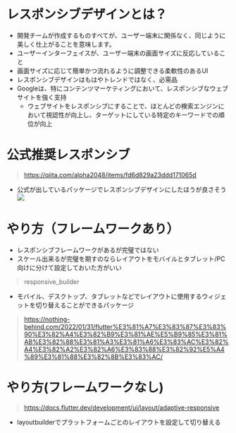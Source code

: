 # レスポンシブデザインとは？
- 開発チームが作成するものすべてが、ユーザー端末に関係なく、同じように美しく仕上がることを意味します。
- ユーザーインターフェイスが、ユーザー端末の画面サイズに反応していること
- 画面サイズに応じて簡単かつ流れるように調整できる柔軟性のあるUI
- レスポンシブデザインはもはやトレンドではなく、必需品
- Googleは、特にコンテンツマーケティングにおいて、レスポンシブなウェブサイトを強く支持
  - ウェブサイトをレスポンシブにすることで、ほとんどの検索エンジンにおいて視認性が向上し、ターゲットにしている特定のキーワードでの順位が向上

# 公式推奨レスポンシブ
>https://qiita.com/alpha2048/items/fd6d829a23ddd171065d
- 公式が出しているパッケージでレスポンシブデザインにしたほうが良さそう
![](https://camo.qiitausercontent.com/7f17064d6c5302e7ac3ea8770f50cccd98caf9d8/68747470733a2f2f71696974612d696d6167652d73746f72652e73332e61702d6e6f727468656173742d312e616d617a6f6e6177732e636f6d2f302f39393630352f33386134353237382d333834382d313638352d616332622d3133323063336164626231622e676966)
# やり方（フレームワークあり）
- レスポンシブフレームワークがあるが完璧ではない
- スケール出来るが完璧を期すのならレイアウトをモバイルとタブレット/PC向けに分けて設定しておいた方がいい
>responsive_builder
- モバイル、デスクトップ、タブレットなどでレイアウトに使用するウィジェットを切り替えることができるパッケージ
>https://nothing-behind.com/2022/01/31/flutter%E3%81%A7%E3%83%87%E3%83%90%E3%82%A4%E3%82%B9%E3%81%AE%E5%B9%85%E3%81%AB%E3%82%88%E3%81%A3%E3%81%A6%E3%83%AC%E3%82%A4%E3%82%A2%E3%82%A6%E3%83%88%E3%82%92%E5%A4%89%E3%81%88%E3%82%8B%E3%83%AC/

# やり方(フレームワークなし)
>https://docs.flutter.dev/development/ui/layout/adaptive-responsive
- layoutbuilderでプラットフォームごとのレイアウトを設定して切り替える
>

>